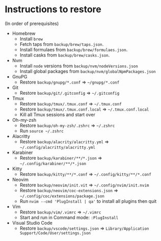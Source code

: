 # Instructions to restore

(In order of prerequisites)

- Homebrew
  - Install `brew`
  - Fetch taps from `backup/brew/taps.json`.
  - Install formulaes from `backup/brew/formulaes.json`.
  - Install casks from `backup/brew/casks.json`.
- Nvm
  - Install `node` versions from `backup/nvm/nodeVersions.json`
  - Install global packages from `backup/nvm/globalNpmPackages.json`
- GnuPG
  - Restore `backup/gnupg/*.conf` => `~/gnupg/*.conf`
- Git
  - Restore `backup/git/.gitconfig` => `~/.gitconfig`
- Tmux
  - Restore `backup/tmux/.tmux.conf` => `~/.tmux.conf`
  - Restore `backup/tmux/.tmux.conf.local` => `~/.tmux.conf.local`
  - Kill all Tmux sessions and start over
- Oh-my-zsh
  - Restore `backup/oh-my-zsh/.zshrc` => `~/.zshrc`
  - Run `source ~/.zshrc`
- Alacritty
  - Restore `backup/alacrity/alacritty.yml` => `~/.config/alacritty/alacritty.yml`
- Karabiner
  - Restore `backup/karabiner/**/*.json` => `~/.config/karabiner/**/*.json`
- Kitty
  - Restore `backup/kitty/**/*.conf` => `~/.config/kitty/**/*.conf`
- Neovim
  - Restore `backup/neovim/init.vit` => `~/.config/nvim/init.nvim`
  - Restore `backup/neovim/coc-extensions.json` => `~/.config/coc/extensions/package.json`
  - Run `nvim --cmd 'PlugInstall | qa'` to install all plugins then quit
- Vim
  - Restore `backup/vim/.vimrc` => `~/.vimrc`
  - Start and run in Command mode: `:PlugInstall`
- Visual Studio Code
  - Restore `backup/vscode/settings.json` => `Library/Application Support/Code/User/settings.json`
